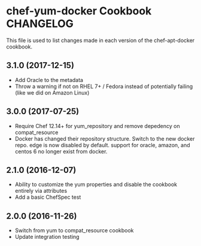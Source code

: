 # chef-yum-docker Cookbook CHANGELOG

This file is used to list changes made in each version of the chef-apt-docker cookbook.

## 3.1.0 (2017-12-15)

- Add Oracle to the metadata
- Throw a warning if not on RHEL 7+ / Fedora instead of potentially failing (like we did on Amazon Linux)

## 3.0.0 (2017-07-25)

- Require Chef 12.14+ for yum_repository and remove depedency on compat_resource
- Docker has changed their repository structure. Switch to the new docker repo. edge is now disabled by default. support for oracle, amazon, and centos 6 no longer exist from docker.

## 2.1.0 (2016-12-07)
- Ability to customize the yum properties and disable the cookbook entirely via attributes
- Add a basic ChefSpec test

## 2.0.0 (2016-11-26)
- Switch from yum to compat_resource cookbook
- Update integration testing
